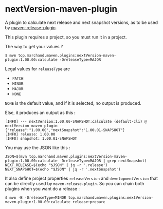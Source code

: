 # nextVersion-maven-plugin

A plugin to calculate next release and next snapshot versions, as to be used by
[maven-release-plugin](https://maven.apache.org/maven-release/maven-release-plugin/).

This plugin requires a project, so you must run it in a project.

The way to get your values ?
```shell
$ mvn top.marchand.maven.plugins:nextVersion-maven-plugin:1.00.00:calculate -DreleaseType=MAJOR
```

Legal values for `releaseType` are
- `PATCH`
- `MINOR`
- `MAJOR`
- `NONE`

`NONE` is the default value, and if it is selected, no output
is produced.

Else, it produces an output as this :
```
[INFO] --- nextVersion:1.00.00-SNAPSHOT:calculate (default-cli) @ nextVersion-maven-plugin ---
{"release":"1.00.00","nextSnapshot":"1.00.01-SNAPSHOT"}
[INFO] release: 1.00.00
[INFO] snapshot: 1.00.01-SNAPSHOT
```

You may use the JSON like this :
```shell
JSON=$(mvn top.marchand.maven.plugins:nextVersion-maven-plugin:1.00.00:calculate -DreleaseType=MAJOR | grep nextSnapshot)
NEXT_RELEASE=$(echo "$JSON" | jq -r '.release')
NEXT_SNAPSHOT=$(echo "$JSON" | jq -r '.nextSnapshot')
```

It also define project properties `releaseVersion` and `developmentVersion` that can
be directly used by `maven-release-plugin`. So you can chain both plugins when you want do a release :

```shell
$ mvn -B -DreleaseType=MINOR top.marchand.maven.plugins:nextVersion-maven-plugin:1.00.00:calculate release:prepare
```
